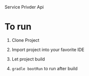 Service Privder Api

# To run

1) Clone Project

2) Import project into your favorite IDE

3) Let project build

4) `gradle bootRun` to run after build



